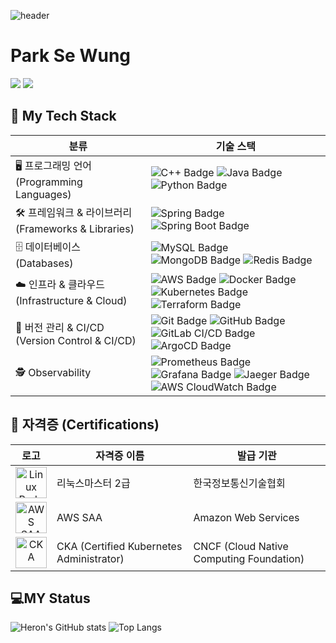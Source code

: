 ![header](https://capsule-render.vercel.app/api?type=waving&color=timeAuto&height=300&section=header&text=Sewooooong)

<h1>Park Se Wung</h1>

<a href="https://lympsw12.tistory.com/" target="_blank"><img src="https://img.shields.io/badge/Tistory-000000?style=flat-square&logo=tistory&logoColor=FFFFFF"/></a>
<img src="https://img.shields.io/badge/lympsw7@gmail.com-EA4335?style=flat-square&logo=Gmail&logoColor=FFFFFF"/>


<h2>💪 My Tech Stack</h2>

| **분류** | **기술 스택** |
| --- | --- |
| 🖥️ 프로그래밍 언어 (Programming Languages) | ![C++ Badge](https://img.shields.io/badge/C++-00599C?style=flat-square&logo=C++&logoColor=FFFFFF) ![Java Badge](https://img.shields.io/badge/Java-40AEF0?style=flat-square&logo=Java&logoColor=FFFFFF) ![Python Badge](https://img.shields.io/badge/Python-3776AB?style=flat-square&logo=Python&logoColor=FFFFFF) |
| 🛠️ 프레임워크 & 라이브러리 (Frameworks & Libraries) | ![Spring Badge](https://img.shields.io/badge/Spring-6DB33F?style=flat-square&logo=Spring&logoColor=FFFFFF) ![Spring Boot Badge](https://img.shields.io/badge/Spring_Boot-6DB33F?style=flat-square&logo=Spring-Boot&logoColor=FFFFFF) |
| 🗄️ 데이터베이스 (Databases) | ![MySQL Badge](https://img.shields.io/badge/MySQL-4479A1?style=flat-square&logo=MySQL&logoColor=FFFFFF) ![MongoDB Badge](https://img.shields.io/badge/MongoDB-47A248?style=flat-square&logo=MongoDB&logoColor=FFFFFF) ![Redis Badge](https://img.shields.io/badge/Redis-DC382D?style=flat-square&logo=Redis&logoColor=FFFFFF) |
| ☁️ 인프라 & 클라우드 (Infrastructure & Cloud) | ![AWS Badge](https://img.shields.io/badge/Amazon_AWS-232F3E?style=flat-square&logo=Amazon-AWS&logoColor=FFFFFF) ![Docker Badge](https://img.shields.io/badge/Docker-2496ED?style=flat-square&logo=Docker&logoColor=FFFFFF) ![Kubernetes Badge](https://img.shields.io/badge/Kubernetes-326CE5?style=flat-square&logo=Kubernetes&logoColor=FFFFFF) ![Terraform Badge](https://img.shields.io/badge/Terraform-7B42BC?style=flat-square&logo=Terraform&logoColor=FFFFFF) |
| 🔄 버전 관리 & CI/CD (Version Control & CI/CD) | ![Git Badge](https://img.shields.io/badge/Git-F05032?style=flat-square&logo=Git&logoColor=FFFFFF) ![GitHub Badge](https://img.shields.io/badge/GitHub-181717?style=flat-square&logo=GitHub&logoColor=FFFFFF) ![GitLab CI/CD Badge](https://img.shields.io/badge/GitLab_CI%2FCD-FC6D26?style=flat-square&logo=GitLab&logoColor=FFFFFF) ![ArgoCD Badge](https://img.shields.io/badge/ArgoCD-EB5A46?style=flat-square&logo=Argo&logoColor=FFFFFF) |
| 🕵️ Observability | ![Prometheus Badge](https://img.shields.io/badge/Prometheus-E6522C?style=flat-square&logo=Prometheus&logoColor=FFFFFF) ![Grafana Badge](https://img.shields.io/badge/Grafana-F46800?style=flat-square&logo=Grafana&logoColor=FFFFFF) ![Jaeger Badge](https://img.shields.io/badge/Jaeger-009688?style=flat-square&logo=Jaeger&logoColor=FFFFFF) ![AWS CloudWatch Badge](https://img.shields.io/badge/AWS_CloudWatch-FF4F8B?style=flat-square&logo=Amazon-AWS&logoColor=FFFFFF) |

<h2>🏅 자격증 (Certifications)</h2>

| **로고** | **자격증 이름** | **발급 기관** |
| --- | --- | --- |
| <div style="text-align: center;"><img src="https://img.shields.io/badge/Linux_Master_2급-FCC624?style=flat-square&logo=Linux&logoColor=FFFFFF" alt="Linux Badge" width="50"/></div> | 리눅스마스터 2급 | 한국정보통신기술협회 |
| <div style="text-align: center;"><img src="https://github.com/user-attachments/assets/adbdaee3-a25f-4841-b9e5-1e0b9bb78f7d" alt="AWS SAA" width="50"/></div> | AWS SAA | Amazon Web Services |
| <div style="text-align: center;"><img src="https://github.com/user-attachments/assets/6007862a-2492-4014-8825-3ae14fa28210" alt="CKA" width="50"/></div> | CKA (Certified Kubernetes Administrator) | CNCF (Cloud Native Computing Foundation) |



<h2>💻MY Status</h2>

![Heron's GitHub stats](https://github-readme-stats.vercel.app/api?username=SeWooooong&show_icons=true&theme=dark) 
![Top Langs](https://github-readme-stats.vercel.app/api/top-langs/?username=SeWooooong&layout=compact&theme=dark)
<!--
**Heron-Woong/Heron-Woong** is a ✨ _special_ ✨ repository because its `README.md` (this file) appears on your GitHub profile.

Here are some ideas to get you started:

- 🔭 I’m currently working on ...
- 🌱 I’m currently learning ...
- 👯 I’m looking to collaborate on ...
- 🤔 I’m looking for help with ...
- 💬 Ask me about ...
- 📫 How to reach me: ...
- 😄 Pronouns: ...
- ⚡ Fun fact: ...
-->
